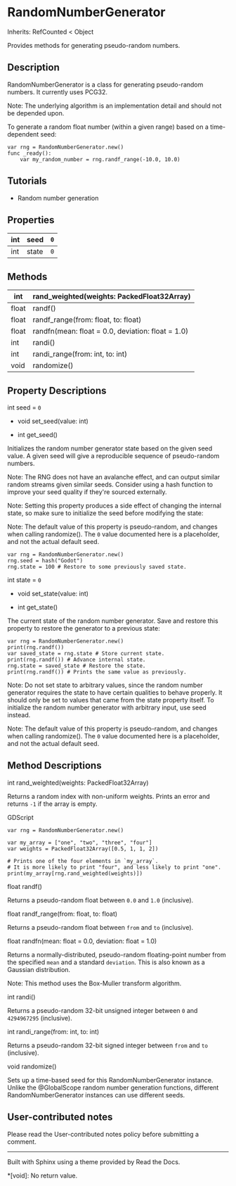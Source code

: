 # RandomNumberGenerator

Inherits: RefCounted < Object

Provides methods for generating pseudo-random numbers.

## Description

RandomNumberGenerator is a class for generating pseudo-random numbers. It
currently uses PCG32.

Note: The underlying algorithm is an implementation detail and should not be
depended upon.

To generate a random float number (within a given range) based on a time-
dependent seed:

    
    
    var rng = RandomNumberGenerator.new()
    func _ready():
        var my_random_number = rng.randf_range(-10.0, 10.0)
    

## Tutorials

  * Random number generation

## Properties

int | seed | `0`  
---|---|---  
int | state | `0`  
  
## Methods

int | rand_weighted(weights: PackedFloat32Array)  
---|---  
float | randf()  
float | randf_range(from: float, to: float)  
float | randfn(mean: float = 0.0, deviation: float = 1.0)  
int | randi()  
int | randi_range(from: int, to: int)  
void | randomize()  
  
## Property Descriptions

int seed = `0`

  * void set_seed(value: int)

  * int get_seed()

Initializes the random number generator state based on the given seed value. A
given seed will give a reproducible sequence of pseudo-random numbers.

Note: The RNG does not have an avalanche effect, and can output similar random
streams given similar seeds. Consider using a hash function to improve your
seed quality if they're sourced externally.

Note: Setting this property produces a side effect of changing the internal
state, so make sure to initialize the seed before modifying the state:

Note: The default value of this property is pseudo-random, and changes when
calling randomize(). The `0` value documented here is a placeholder, and not
the actual default seed.

    
    
    var rng = RandomNumberGenerator.new()
    rng.seed = hash("Godot")
    rng.state = 100 # Restore to some previously saved state.
    

int state = `0`

  * void set_state(value: int)

  * int get_state()

The current state of the random number generator. Save and restore this
property to restore the generator to a previous state:

    
    
    var rng = RandomNumberGenerator.new()
    print(rng.randf())
    var saved_state = rng.state # Store current state.
    print(rng.randf()) # Advance internal state.
    rng.state = saved_state # Restore the state.
    print(rng.randf()) # Prints the same value as previously.
    

Note: Do not set state to arbitrary values, since the random number generator
requires the state to have certain qualities to behave properly. It should
only be set to values that came from the state property itself. To initialize
the random number generator with arbitrary input, use seed instead.

Note: The default value of this property is pseudo-random, and changes when
calling randomize(). The `0` value documented here is a placeholder, and not
the actual default seed.

## Method Descriptions

int rand_weighted(weights: PackedFloat32Array)

Returns a random index with non-uniform weights. Prints an error and returns
`-1` if the array is empty.

GDScript

    
    
    var rng = RandomNumberGenerator.new()
    
    var my_array = ["one", "two", "three", "four"]
    var weights = PackedFloat32Array([0.5, 1, 1, 2])
    
    # Prints one of the four elements in `my_array`.
    # It is more likely to print "four", and less likely to print "one".
    print(my_array[rng.rand_weighted(weights)])
    

float randf()

Returns a pseudo-random float between `0.0` and `1.0` (inclusive).

float randf_range(from: float, to: float)

Returns a pseudo-random float between `from` and `to` (inclusive).

float randfn(mean: float = 0.0, deviation: float = 1.0)

Returns a normally-distributed, pseudo-random floating-point number from the
specified `mean` and a standard `deviation`. This is also known as a Gaussian
distribution.

Note: This method uses the Box-Muller transform algorithm.

int randi()

Returns a pseudo-random 32-bit unsigned integer between `0` and `4294967295`
(inclusive).

int randi_range(from: int, to: int)

Returns a pseudo-random 32-bit signed integer between `from` and `to`
(inclusive).

void randomize()

Sets up a time-based seed for this RandomNumberGenerator instance. Unlike the
@GlobalScope random number generation functions, different
RandomNumberGenerator instances can use different seeds.

## User-contributed notes

Please read the User-contributed notes policy before submitting a comment.

* * *

Built with Sphinx using a theme provided by Read the Docs.

  *[void]: No return value.

